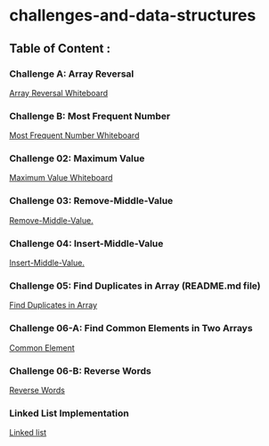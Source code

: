 # challenges-and-data-structures

## Table of Content :

### Challenge A: Array Reversal
[Array Reversal Whiteboard](https://github.com/Nory9/challenges-and-data-structures/blob/whiteboard-challenges/challenges-and-data-structures/whiteboard-challenges/challengeA/Screenshot%20(14).png?raw=true)

### Challenge B: Most Frequent Number
[Most Frequent Number Whiteboard](https://github.com/Nory9/challenges-and-data-structures/blob/whiteboard-challenges/challenges-and-data-structures/whiteboard-challenges/challengeB/Screenshot%20(13).png?raw=true)

### Challenge 02: Maximum Value
[Maximum Value Whiteboard](https://github.com/Nory9/challenges-and-data-structures/blob/Maximum-Value/challenges-and-data-structures/Maximum-Value/Screenshot%20(15).png?raw=true)


### Challenge 03: Remove-Middle-Value
[Remove-Middle-Value.](https://github.com/Nory9/challenges-and-data-structures/blob/Remove-Middle-Value/challenges-and-data-structures/Remove-Middle-Value/Screenshot%20(21).png?raw=true)


### Challenge 04: Insert-Middle-Value
[Insert-Middle-Value.](https://github.com/Nory9/challenges-and-data-structures/blob/Insert-Middle-Value/challenges-and-data-structures/MiddleValue/Screenshot%20(30).png)

### Challenge 05: Find Duplicates in Array (README.md file)
[Find Duplicates in Array](https://github.com/Nory9/challenges-and-data-structures/blob/Find-Duplicates/challenges-and-data-structures/Find-Duplicates/README.md)


###  Challenge 06-A: Find Common Elements in Two Arrays
[Common Element](https://github.com/Nory9/challenges-and-data-structures/tree/Common-Elements/challenges-and-data-structures/Challenges/Common-Elements)


###  Challenge 06-B: Reverse Words
[Reverse Words](https://github.com/Nory9/challenges-and-data-structures/tree/master/challenges-and-data-structures/Challenges/Reverse-Words)


###  Linked List Implementation
[Linked list](https://github.com/Nory9/challenges-and-data-structures/tree/Linked-List-Implementation/challenges-and-data-structures/DataStructures/LinkedList)